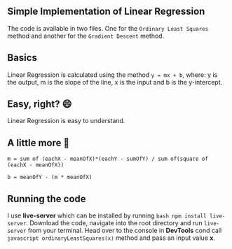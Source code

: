## Simple Implementation of Linear Regression
The code is available in two files. 
One for the `Ordinary Least Squares` method and another for the `Gradient Descent` method.

## Basics
Linear Regression is calculated using the method `y = mx + b`,
where: y is the output, m is the slope of the line, x is the input and b is the y-intercept.

## Easy, right? :smile:
Linear Regression is easy to understand. 

## A little more :rocket:
`m = sum of (eachX - meanOfX)*(eachY - sumOfY) / sum of(square of (eachX - meanOfX))`

`b = meanOfY - (m * meanOfX)`

## Running the code
I use **live-server** which can be installed by running ```bash npm install live-server```. 
Download the code, navigate into the root directory and run `live-server` from your terminal.
Head over to the console in **DevTools** cond call ```javascript ordinaryLeastSquares(x)``` method and pass an input value **x**.

